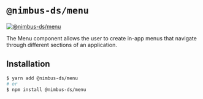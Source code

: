 # `@nimbus-ds/menu`

[![@nimbus-ds/menu](https://img.shields.io/npm/v/@nimbus-ds/menu?label=%40nimbus-ds%2Fmenu)](https://www.npmjs.com/package/@nimbus-ds/menu)

The Menu component allows the user to create in-app menus that navigate through different sections of an application.

## Installation

```sh
$ yarn add @nimbus-ds/menu
# or
$ npm install @nimbus-ds/menu
```
